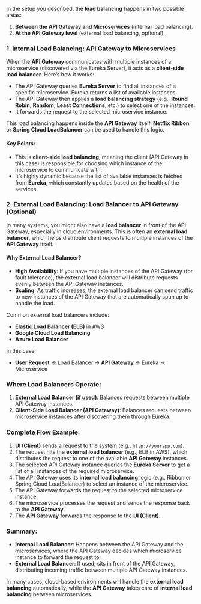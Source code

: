 In the setup you described, the **load balancing** happens in two possible areas:

1. **Between the API Gateway and Microservices** (internal load balancing).
2. **At the API Gateway level** (external load balancing, optional).

### 1. **Internal Load Balancing: API Gateway to Microservices**

When the **API Gateway** communicates with multiple instances of a microservice (discovered via the Eureka Server), it acts as a **client-side load balancer**. Here’s how it works:

- The API Gateway queries **Eureka Server** to find all instances of a specific microservice. Eureka returns a list of available instances.
- The API Gateway then applies a **load balancing strategy** (e.g., **Round Robin**, **Random**, **Least Connections**, etc.) to select one of the instances.
- It forwards the request to the selected microservice instance.
  
This load balancing happens inside the **API Gateway** itself. **Netflix Ribbon** or **Spring Cloud LoadBalancer** can be used to handle this logic.

#### Key Points:
- This is **client-side load balancing**, meaning the client (API Gateway in this case) is responsible for choosing which instance of the microservice to communicate with.
- It’s highly dynamic because the list of available instances is fetched from **Eureka**, which constantly updates based on the health of the services.

### 2. **External Load Balancing: Load Balancer to API Gateway** (Optional)

In many systems, you might also have a **load balancer** in front of the API Gateway, especially in cloud environments. This is often an **external load balancer**, which helps distribute client requests to multiple instances of the **API Gateway** itself.

#### Why External Load Balancer?

- **High Availability**: If you have multiple instances of the API Gateway (for fault tolerance), the external load balancer will distribute requests evenly between the API Gateway instances.
- **Scaling**: As traffic increases, the external load balancer can send traffic to new instances of the API Gateway that are automatically spun up to handle the load.

Common external load balancers include:
- **Elastic Load Balancer (ELB)** in AWS
- **Google Cloud Load Balancing**
- **Azure Load Balancer**
  
In this case:
- **User Request** → Load Balancer → **API Gateway** → Eureka → Microservice

### Where Load Balancers Operate:
1. **External Load Balancer (if used)**: Balances requests between multiple API Gateway instances.
2. **Client-Side Load Balancer (API Gateway)**: Balances requests between microservice instances after discovering them through Eureka.

### Complete Flow Example:
1. **UI (Client)** sends a request to the system (e.g., `http://yourapp.com`).
2. The request hits the **external load balancer** (e.g., ELB in AWS), which distributes the request to one of the available **API Gateway** instances.
3. The selected API Gateway instance queries the **Eureka Server** to get a list of all instances of the required microservice.
4. The API Gateway uses its **internal load balancing** logic (e.g., Ribbon or Spring Cloud LoadBalancer) to select an instance of the microservice.
5. The API Gateway forwards the request to the selected microservice instance.
6. The microservice processes the request and sends the response back to the **API Gateway**.
7. The **API Gateway** forwards the response to the **UI (Client)**.

### Summary:
- **Internal Load Balancer**: Happens between the API Gateway and the microservices, where the API Gateway decides which microservice instance to forward the request to.
- **External Load Balancer**: If used, sits in front of the API Gateway, distributing incoming traffic between multiple API Gateway instances.

In many cases, cloud-based environments will handle the **external load balancing** automatically, while the **API Gateway** takes care of **internal load balancing** between microservices.
